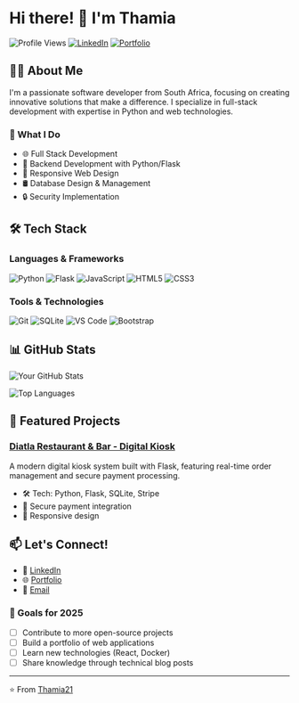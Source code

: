 # Hi there! 👋 I'm Thamia

![Profile Views](https://komarev.com/ghpvc/?username=Thamia21&color=brightgreen)
[![LinkedIn](https://img.shields.io/badge/LinkedIn-Connect-blue)](www.linkedin.com/in/thamia-keneilwe-450a2b302)
[![Portfolio](https://img.shields.io/badge/Portfolio-Visit-success)](https://thamia21.github.io)

## 👩‍💻 About Me

I'm a passionate software developer from South Africa, focusing on creating innovative solutions that make a difference. I specialize in full-stack development with expertise in Python and web technologies.

### 🎯 What I Do

- 🌐 Full Stack Development
- 🔧 Backend Development with Python/Flask
- 📱 Responsive Web Design
- 🛢️ Database Design & Management
- 🔒 Security Implementation

## 🛠️ Tech Stack

### Languages & Frameworks
![Python](https://img.shields.io/badge/-Python-3776AB?style=flat&logo=Python&logoColor=white)
![Flask](https://img.shields.io/badge/-Flask-000000?style=flat&logo=Flask&logoColor=white)
![JavaScript](https://img.shields.io/badge/-JavaScript-F7DF1E?style=flat&logo=JavaScript&logoColor=black)
![HTML5](https://img.shields.io/badge/-HTML5-E34F26?style=flat&logo=HTML5&logoColor=white)
![CSS3](https://img.shields.io/badge/-CSS3-1572B6?style=flat&logo=CSS3&logoColor=white)

### Tools & Technologies
![Git](https://img.shields.io/badge/-Git-F05032?style=flat&logo=Git&logoColor=white)
![SQLite](https://img.shields.io/badge/-SQLite-003B57?style=flat&logo=SQLite&logoColor=white)
![VS Code](https://img.shields.io/badge/-VS%20Code-007ACC?style=flat&logo=Visual-Studio-Code&logoColor=white)
![Bootstrap](https://img.shields.io/badge/-Bootstrap-7952B3?style=flat&logo=Bootstrap&logoColor=white)

## 📊 GitHub Stats

![Your GitHub Stats](https://github-readme-stats.vercel.app/api?username=Thamia21&show_icons=true&theme=radical)

![Top Languages](https://github-readme-stats.vercel.app/api/top-langs/?username=Thamia21&layout=compact&theme=radical)

## 🌟 Featured Projects

### [Diatla Restaurant & Bar - Digital Kiosk](https://github.com/Thamia21/diatla-kiosk)
A modern digital kiosk system built with Flask, featuring real-time order management and secure payment processing.
- 🛠️ Tech: Python, Flask, SQLite, Stripe
- 🔐 Secure payment integration
- 📱 Responsive design

<!-- Add more projects as you create them -->

## 📫 Let's Connect!

- 💼 [LinkedIn](www.linkedin.com/in/thamia-keneilwe-450a2b302)
- 🌐 [Portfolio](https://thamia21.github.io)
- 📧 [Email](thamiakeneilwe1@gmail.com)

### 🎯 Goals for 2025

- [ ] Contribute to more open-source projects
- [ ] Build a portfolio of web applications
- [ ] Learn new technologies (React, Docker)
- [ ] Share knowledge through technical blog posts

---

⭐️ From [Thamia21](https://github.com/Thamia21)
